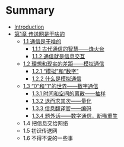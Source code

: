 # Summary

* [Introduction](README.md)
* [第1章 传送网是干啥的](di-1-zhang-chuan-song-wang-shi-gan-sha-de.md)
  * [1.1 通信是干啥的](di-1-zhang-chuan-song-wang-shi-gan-sha-de/11-tong-xin-shi-gan-sha-de.md)
    * [1.1.1 古代通信的智慧——烽火台](di-1-zhang-chuan-song-wang-shi-gan-sha-de/11-tong-xin-shi-gan-sha-de/111-gu-dai-tong-xin-de-zhi-hui-2014-2014-feng-huo-tai.md)
    * [1.1.2 通信就是信息交互](di-1-zhang-chuan-song-wang-shi-gan-sha-de/11-tong-xin-shi-gan-sha-de/112-tong-xin-jiu-shi-xin-xi-jiao-hu.md)
  * [1.2 理想和现实的差距——模拟通信](di-1-zhang-chuan-song-wang-shi-gan-sha-de/12-li-xiang-he-xian-shi-de-cha-ju-2014-2014-mo-ni-tong-xin.md)
    * [1.2.1 “模拟”和“数字”](di-1-zhang-chuan-song-wang-shi-gan-sha-de/12-li-xiang-he-xian-shi-de-cha-ju-2014-2014-mo-ni-tong-xin/121-201c-mo-ni-201d-he-201c-shu-zi-201d.md)
    * [1.2.2 什么是模拟通信](di-1-zhang-chuan-song-wang-shi-gan-sha-de/12-li-xiang-he-xian-shi-de-cha-ju-2014-2014-mo-ni-tong-xin/122-shi-yao-shi-mo-ni-tong-xin.md)
  * [1.3 “0”和"1"的世界——数字通信](di-1-zhang-chuan-song-wang-shi-gan-sha-de/13-0201d-548c22-1-de-shi-jie-2014-2014-shu-zi-tong-xin.md)
    * [1.3.1 时间和空间的离散——抽样](di-1-zhang-chuan-song-wang-shi-gan-sha-de/13-0201d-548c22-1-de-shi-jie-2014-2014-shu-zi-tong-xin/131-shi-jian-he-kong-jian-de-li-san-2014-2014-chou-yang.md)
    * [1.3.2 退而求其次——量化](di-1-zhang-chuan-song-wang-shi-gan-sha-de/13-0201d-548c22-1-de-shi-jie-2014-2014-shu-zi-tong-xin/132-tui-er-qiu-qi-ci-2014-2014-liang-hua.md)
    * [1.3.3 信息翻译官——编码](di-1-zhang-chuan-song-wang-shi-gan-sha-de/13-0201d-548c22-1-de-shi-jie-2014-2014-shu-zi-tong-xin/133-xin-xi-fan-yi-guan-2014-2014-bian-ma.md)
    * [1.3.4 题外话——数字通信，断喙重生](di-1-zhang-chuan-song-wang-shi-gan-sha-de/13-0201d-548c22-1-de-shi-jie-2014-2014-shu-zi-tong-xin/134-ti-wai-hua-2014-2014-shu-zi-tong-xin-ff0c-duan-hui-zhong-sheng.md)
  * 1.4 把信息交给网络
  * 1.5 初识传送网
  * 1.6 不得不说的一些事

